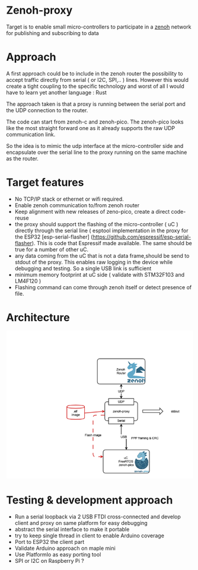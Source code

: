 # Zenoh-proxy
Target is to enable small micro-controllers to participate in a [zenoh](http://zenoh.io) network for publishing and subscribing to data
# Approach
A first approach could be to include in the zenoh router the possibility to accept traffic directly from serial ( or I2C, SPI,.. ) lines. 
However this would create a tight coupling to the specific technology and worst of all I would have to learn yet another language : Rust

The approach taken is that a proxy is running between the serial port and the UDP connection to the router.

The code can start from zenoh-c and zenoh-pico. The zenoh-pico looks like the most straight forward one as it already supports the raw UDP communication link.

So the idea is to mimic the udp interface at the micro-controller side and encapsulate over the serial line to the proxy running on the same machine as the router. 

# Target features 
- No TCP/IP stack or ethernet or wifi required.
- Enable zenoh communication to/from zenoh router
- Keep alignment with new releases of zeno-pico, create a direct code-reuse
- the proxy should support the flashing of the micro-controller ( uC ) directly through the serial line ( esptool implementation in the proxy for the ESP32 [esp-serial-flasher] (https://github.com/espressif/esp-serial-flasher). This is code that Espressif made available. The same should be true for a number of other uC.
- any data coming from the uC that is not a data frame,should be send to stdout of the proxy. This enables raw logging in the device while debugging and testing. So a single USB link is sufficient
- minimum memory footprint at uC side ( validate with STM32F103 and LM4F120 )
- Flashing command can come through zenoh itself or detect presence of file. 
# Architecture
<img src="docs/architecture.png">

# Testing & development approach 
- Run a serial loopback via 2 USB FTDI cross-connected and develop client and proxy on same platform for easy debugging
- abstract the serial interface to make it portable 
- try to keep single thread in client to enable Arduino coverage
- Port to ESP32 the client part
- Validate Arduino approach on maple mini 
- Use PlatformIo as easy porting tool
- SPI or I2C on Raspberry Pi ? 